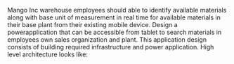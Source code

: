 Mango Inc warehouse employees should able to identify available materials along with base unit of measurement in real time for available materials in their base plant from their existing mobile device. Design a powerapplication that can be accessible from tablet to search materials in employees own  sales organization and plant. This application design consists of building required infrastructure and power application. High level architecture looks like:



